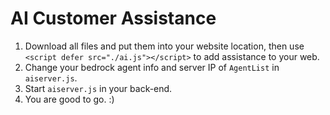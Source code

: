 # AI Customer Assistance
1. Download all files and put them into your website location, then use `<script defer src="./ai.js"></script>` to add assistance to your web.
2. Change your bedrock agent info and server IP of `AgentList` in `aiserver.js`.
3. Start `aiserver.js` in your back-end.
4. You are good to go. :)
